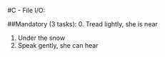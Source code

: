 #C - File I/O:

##Mandatory (3 tasks):
0. Tread lightly, she is near
1. Under the snow
2. Speak gently, she can hear
